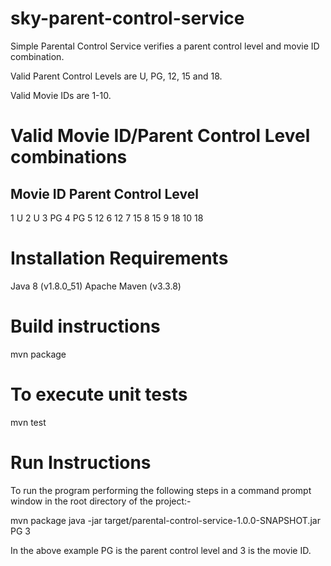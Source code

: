 # sky-parent-control-service
Simple Parental Control Service verifies a parent control level and movie ID combination. 

Valid Parent Control Levels are U, PG, 12, 15 and 18.

Valid Movie IDs are 1-10.

# Valid Movie ID/Parent Control Level combinations

Movie ID  Parent Control Level
------------------------------
1          U
2          U
3          PG
4  		   PG
5          12
6          12
7          15
8          15
9          18
10         18	

# Installation Requirements
Java 8 (v1.8.0_51)
Apache Maven (v3.3.8)

# Build instructions
mvn package

# To execute unit tests
mvn test

# Run Instructions
To run the program performing the following steps in a command prompt window in the root directory of the project:-

mvn package
java -jar target/parental-control-service-1.0.0-SNAPSHOT.jar PG 3

In the above example PG is the parent control level and 3 is the movie ID.
